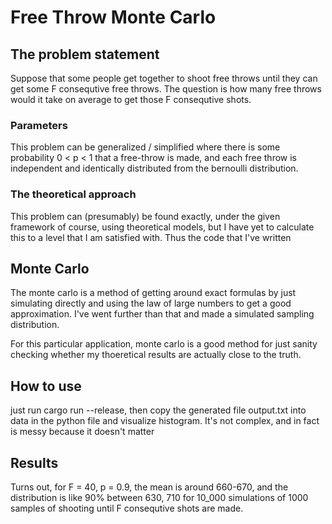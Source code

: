 # Free Throw Monte Carlo

## The problem statement

Suppose that some people get together to shoot free throws until they can get some F consequtive free throws. The question is how many free throws would it take on average to get those F consequtive shots. 

### Parameters

This problem can be generalized / simplified where there is some probability 0 < p < 1 that a free-throw is made, and each free throw is independent and identically distributed from the bernoulli distribution. 

### The theoretical approach

 This problem can (presumably) be found exactly, under the given framework of course, using theoretical models, but I have yet to calculate this to a level that I am satisfied with. Thus the code that I've written

## Monte Carlo

The monte carlo is a method of getting around exact formulas by just simulating directly and using the law of large numbers to get a good approximation. I've went further than that and made a simulated sampling distribution. 

For this particular application, monte carlo is a good method for just sanity checking whether my thoeretical results are actually close to the truth. 

## How to use

just run cargo run --release, then copy the generated file output.txt into data in the python file and visualize histogram. It's not complex, and in fact is messy because it doesn't matter

## Results

Turns out, for F = 40, p = 0.9, the mean is around 660-670, and the distribution is like 90% between 630, 710 for 10_000 simulations of 1000 samples of shooting until F consequtive shots are made.
